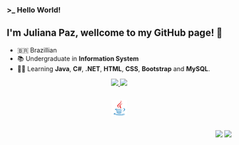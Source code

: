 ### >_ Hello World!
## I'm Juliana Paz, wellcome to my GitHub page! 👋
- 🇧🇷 Brazillian
- 📚 Undergraduate in __Information System__
- 👩‍💻 Learning __Java__, __C#__, __.NET__, __HTML__, __CSS__, __Bootstrap__ and __MySQL__. 

<div align="center">
  <a href="https://github.com/Juliana-crsp">
  <img height="180em" src="https://github-readme-stats.vercel.app/api?username=Juliana-crsp&show_icons=true&theme=dracula&include_all_commits=true&count_private=true&border_radius=2px&hide_border=true"/>
  <img height="180em" src="https://github-readme-stats.vercel.app/api/top-langs/?username=Juliana-crsp&langs_count=7&theme=dracula&border_radius=2px&hide_border=true"/>
</div>  
  
  ##

<div align="center" style="display: inline_block">
   <img alt="Ju-Java" height="35px" src="https://raw.githubusercontent.com/devicons/devicon/master/icons/java/java-original.svg">
</div>
  
  ##
  
<div align="right">    
  <a href="mailto:julianacrsp@gmail.com">                                          
  <img src="https://img.shields.io/badge/-Gmail-%23333?style=for-the-badge&logo=gmail&logoColor=white&color=red" target="_blank"></a>
  <a href="https://www.linkedin.com/in/juliana-chaves-da-rocha-silva-paz-1237091b4/">
   <img src="https://img.shields.io/badge/-LinkedIn-%230077B5?style=for-the-badge&logo=linkedin&logoColor=white" target="_blank"></a>
</div>
